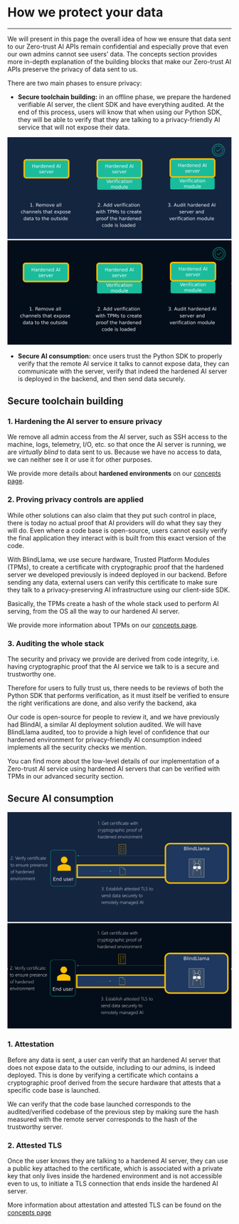 # How we protect your data
________________________________________________________

We will present in this page the overall idea of how we ensure that data sent to our Zero-trust AI APIs remain confidential and especially prove that even our own admins cannot see users’ data. The concepts section provides more in-depth explanation of the building blocks that make our Zero-trust AI APIs preserve the privacy of data sent to us.

There are two main phases to ensure privacy:

+ **Secure toolchain building:** in an offline phase, we prepare the hardened verifiable AI server, the client SDK and have everything audited.
At the end of this process, users will know that when using our Python SDK, they will be able to verify that they are talking to a privacy-friendly AI service that will not expose their data.

![toolchain-light](../../assets/toolchain-light.png#only-light)
![toolchain-dark](../../assets/toolchain-dark.png#only-dark)

+ **Secure AI consumption:** once users trust the Python SDK to properly verify that the remote AI service it talks to cannot expose data, they can communicate with the server, verify that indeed the hardened AI server is deployed in the backend, and then send data securely.

## Secure toolchain building

### 1. Hardening the AI server to ensure privacy

We remove all admin access from the AI server, such as SSH access to the machine, logs, telemetry, I/O, etc. so that once the AI server is running, we are *virtually blind* to data sent to us. Because we have no access to data, we can neither see it or use it for other purposes.

We provide more details about **hardened environments** on our [concepts page](./concepts.md/#hardened-environments).

### 2. Proving privacy controls are applied

While other solutions can also claim that they put such control in place, there is today no actual proof that AI providers will do what they say they will do. Even where a code base is open-source, users cannot easily verify the final application they interact with is built from this exact version of the code.

With BlindLlama, we use secure hardware, Trusted Platform Modules (TPMs), to create a certificate with cryptographic proof that the hardened server we developed previously is indeed deployed in our backend. Before sending any data, external users can verify this certificate to make sure they talk to a privacy-preserving AI infrastructure using our client-side SDK. 

Basically, the TPMs create a hash of the whole stack used to perform AI serving, from the OS all the way to our hardened AI server. 

We provide more information about TPMs on our [concepts page](./concepts.md/#trusted-platform-modules-tpms).

### 3. Auditing the whole stack

The security and privacy we provide are derived from code integrity, i.e. having cryptographic proof that the AI service we talk to is a secure and trustworthy one.

Therefore for users to fully trust us, there needs to be reviews of both the Python SDK that performs verification, as it must itself be verified to ensure the right verifications are done, and also verify the backend, aka 

Our code is open-source for people to review it, and we have previously had BlindAI, a similar AI deployment solution audited. We will have BlindLlama audited, too to provide a high level of confidence that our hardened environment for privacy-friendly AI consumption indeed implements all the security checks we mention.

You can find more about the low-level details of our implementation of a Zero-trust AI service using hardened AI servers that can be verified with TPMs in our advanced security section.


## Secure AI consumption

![consumption-light](../../assets/consumption-light.png#only-light)
![consumption-dark](../../assets/consumption-dark.png#only-dark)

### 1. Attestation

Before any data is sent, a user can verify that an hardened AI server that does not expose data to the outside, including to our admins, is indeed deployed.
This is done by verifying a certificate which contains a cryptographic proof derived from the secure hardware that attests that a specific code base is launched.

We can verify that the code base launched corresponds to the audited/verified codebase of the previous step by making sure the hash measured with the remote server corresponds to the hash of the trustworthy server.

### 2. Attested TLS

Once the user knows they are talking to a hardened AI server, they can use a public key attached to the certificate, which is associated with a private key that only lives inside the hardened environment and is not accessible even to us, to initiate a TLS connection that ends inside the hardened AI server.

More information about attestation and attested TLS can be found on the [concepts page](./concepts.md/#attested-tls)